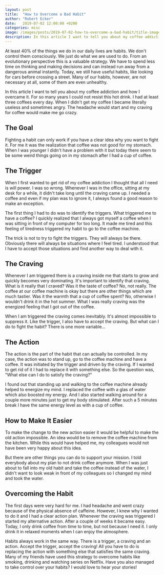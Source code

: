 ```yaml
---
layout: post
title:  "How to Overcome a Bad Habit"
author: "Robert Ecker"
date:   2019-07-02 12:00:00 +0200
categories: misc
image: /images/posts/2019-07-02-how-to-overcome-a-bad-habit/title-image.jpg
description: In this article I want to tell you about my coffee addiction and how I overcame it.
---
```


At least 40% of the things we do in our daily lives are habits. We don't control them consciously. We just do what we are used to do. From an evolutionary perspective this is a valuable strategy. We have to spend less time on thinking and making decisions and can instead run away from a dangerous animal instantly. Today, we still have useful habits, like looking for cars before crossing a street. Many of our habits, however, are not necessary at all, some of them are even unhealthy.

In this article I want to tell you about my coffee addiction and how I overcame it. For so many years I could not resist this hot drink. I had at least three coffees every day. When I didn't get my coffee I became literally useless and sometimes angry. The headache would start and my craving for coffee would make me go crazy.

## The Goal
Fighting a habit can only work if you have a clear idea why you want to fight it. For me it was the realization that coffee was not good for my stomach. When I was younger I didn't have a problem with it but today there seem to be some weird things going on in my stomach after I had a cup of coffee.

## The Trigger
When I first wanted to get rid of my coffee addiction I thought that all I need is will power. I was so wrong. Whenever I was in the office, sitting at my desk for a while, it didn't take long until the craving came up. I needed a coffee and even if my plan was to ignore it, I always found a good reason to make an exception.

The first thing I had to do was to identify the triggers. What triggered me to have a coffee? I quickly realized that I always got myself a coffee when I was sitting in front of my computer for too long. It made me tired and this feeling of tiredness triggered my habit to go to the coffee machine.

The trick is not to try to fight the triggers. They will always be there. Obviously there will always be situations where I feel tired. I understood that I have to accept those situations and find another way to deal with it.

## The Craving
Whenever I am triggered there is a craving inside me that starts to grow and quickly becomes very dominating. It's important to identify that craving. What is it really that I craved? Was it the taste of coffee? No, not really. The coffee at our coffee machine is okay but there are other things which are much tastier. Was it the warmth that a cup of coffee spent? No, otherwise I wouldn't drink it in the hot summer. What I was really craving was the energized feeling that I got out of the coffee.

When I am triggered the craving comes inevitably. It's almost impossible to suppress it. Like the trigger, I also have to accept the craving. But what can I do to fight the habit? There is one more variable...

## The Action
The action is the part of the habit that can actually be controlled. In my case, the action was to stand up, go to the coffee machine and have a coffee. It was initiated by the trigger and driven by the craving. If I wanted to get rid of it I had to replace it with something else. So the question was, "What else can I do to satisfy the craving?"

I found out that standing up and walking to the coffee machine already helped to energize my mind. I replaced the coffee with a glas of water which also boosted my energy. And I also started walking around for a couple  more minutes just to get my body stimulated. After such a 5 minutes break I have the same energy level as with a cup of coffee.

## How to Make It Easier
To make the change to the new action easier it would be helpful to make the old action impossible. An idea would be to remove the coffee machine from the kitchen. While this would have helped me, my colleagues would not have been very happy about this idea.

But there are other things you can do to support your mission. I told everybody about my plan to not drink coffee anymore. When I was just about to fall into my old habit and take the coffee instead of the water, I didn't want to look weak in front of my colleagues so I changed my mind and took the water.

## Overcoming the Habit
The first days were very hard for me. I had headache and went crazy because of the physical absence of caffeine. However, I knew why I wanted to do it and I had a clear action plan. Whenever the craving was triggered I started my alternative action. After a couple of weeks it became easy. Today, I only drink coffee from time to time, but not because I need it. I only drink it in relaxed moments when I can enjoy the atmosphere.

Habits always work in the same way. There is a trigger, a craving and an action. Accept the trigger, accept the craving! All you have to do is replacing the action with something else that satisfies the same craving. Many of my friends have used this strategy to overcome habits like smoking, drinking and watching series on Netflix. Have you also managed to take control over your habits? I would love to hear your stories!
